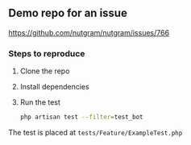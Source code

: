 ## Demo repo for an issue

https://github.com/nutgram/nutgram/issues/766

### Steps to reproduce

1. Clone the repo
2. Install dependencies
3. Run the test

   ```bash
   php artisan test --filter=test_bot
   ```

The test is placed at `tests/Feature/ExampleTest.php`

